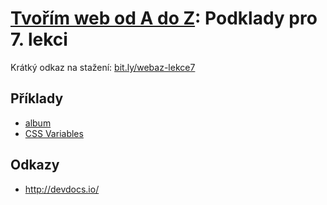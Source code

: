 # [Tvořím web od A do Z](https://github.com/czechitas/tvorim-web-a-z): Podklady pro 7. lekci

Krátký odkaz na stažení: [bit.ly/webaz-lekce7](https://bit.ly/webaz-lekce7)

## Příklady

- [album](priklady/01-album)
- [CSS Variables](priklady/02-variables)

## Odkazy

- http://devdocs.io/
